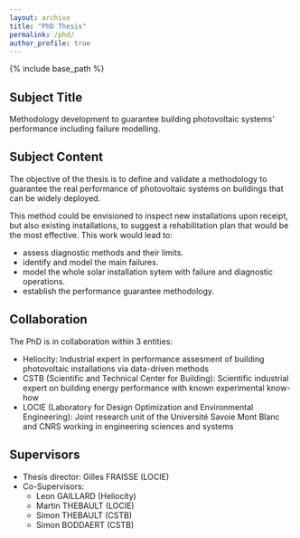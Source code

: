 ```yaml
---
layout: archive
title: "PhD Thesis"
permalink: /phd/
author_profile: true
---
```


{% include base_path %}


## Subject Title

Methodology development to guarantee building photovoltaic systems' performance including failure modelling.

## Subject Content

The objective of the thesis is to define and validate a methodology to guarantee the real performance of photovoltaic systems on buildings that can be widely deployed. 

This method could be envisioned to inspect new installations upon receipt, but also existing installations, to suggest a rehabilitation plan that would be the most effective. This work would lead to:
* assess diagnostic methods and their limits.
* identify and model the main failures.
* model the whole solar installation sytem with failure and diagnostic operations.
* establish the performance guarantee methodology. 



## Collaboration
The PhD is in collaboration within 3 entities:
* Heliocity: Industrial expert in performance assesment of building photovoltaic installations via data-driven methods
* CSTB (Scientific and Technical Center for Building): Scientific industrial expert on building energy performance with known experimental know-how
* LOCIE (Laboratory for Design Optimization and Environmental Engineering):  Joint research unit of the Université Savoie Mont Blanc and CNRS working in engineering sciences and systems


## Supervisors

* Thesis director: Gilles FRAISSE (LOCIE)
* Co-Supervisors:
  * Leon GAILLARD (Heliocity)
  * Martin THEBAULT (LOCIE)
  * Simon THEBAULT (CSTB)
  * Simon BODDAERT (CSTB)
